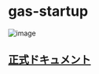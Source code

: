 # gas-startup

![image](https://user-images.githubusercontent.com/1501327/189235965-e95dfdb9-af66-4f19-ba33-103e6d59a402.png)

## [正式ドキュメント](https://developers.google.com/apps-script/reference)
